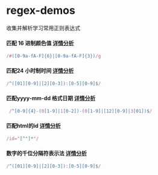 # regex-demos
收集并解析学习常用正则表达式

#### 匹配 16 进制颜色值 [详情分析](demos/16.md)
```js
/#([0-9a-fA-F]{6}|[0-9a-fA-F]{3})/g
```
#### 匹配24 小时制时间 [详情分析](demos/24time.md)
```js
/^([01][0-9]|[2][0-3]):[0-5][0-9]$/
```
#### 匹配yyyy-mm-dd 格式日期 [详情分析](demos/date.md)
```js
 /^[0-9]{4}-(0[1-9]|1[0-2])-(0[1-9]|[12][0-9]|3[01])$/
```
#### 匹配html的id [详情分析](demos/id.md)
```js
/id="[^"]*"/
```
#### 数字的千位分隔符表示法 [详情分析](demos/num.md)
```js
/^([01][0-9]|[2][0-3]):[0-5][0-9]$/
```
